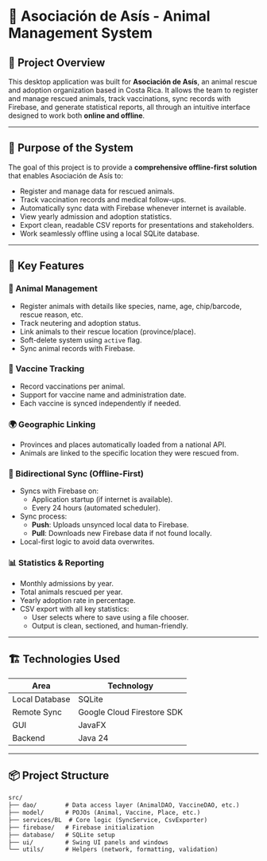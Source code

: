 # 🐾 Asociación de Asís - Animal Management System

## 📌 Project Overview

This desktop application was built for **Asociación de Asís**, an animal rescue and adoption organization based in Costa Rica. It allows the team to register and manage rescued animals, track vaccinations, sync records with Firebase, and generate statistical reports, all through an intuitive interface designed to work both **online and offline**.

---

## 🎯 Purpose of the System

The goal of this project is to provide a **comprehensive offline-first solution** that enables Asociación de Asís to:

- Register and manage data for rescued animals.
- Track vaccination records and medical follow-ups.
- Automatically sync data with Firebase whenever internet is available.
- View yearly admission and adoption statistics.
- Export clean, readable CSV reports for presentations and stakeholders.
- Work seamlessly offline using a local SQLite database.

---

## 🧩 Key Features

### 🐶 Animal Management
- Register animals with details like species, name, age, chip/barcode, rescue reason, etc.
- Track neutering and adoption status.
- Link animals to their rescue location (province/place).
- Soft-delete system using `active` flag.
- Sync animal records with Firebase.

### 💉 Vaccine Tracking
- Record vaccinations per animal.
- Support for vaccine name and administration date.
- Each vaccine is synced independently if needed.

### 🌍 Geographic Linking
- Provinces and places automatically loaded from a national API.
- Animals are linked to the specific location they were rescued from.

### 🔄 Bidirectional Sync (Offline-First)
- Syncs with Firebase on:
  - Application startup (if internet is available).
  - Every 24 hours (automated scheduler).
- Sync process:
  - **Push**: Uploads unsynced local data to Firebase.
  - **Pull**: Downloads new Firebase data if not found locally.
- Local-first logic to avoid data overwrites.

### 📊 Statistics & Reporting
- Monthly admissions by year.
- Total animals rescued per year.
- Yearly adoption rate in percentage.
- CSV export with all key statistics:
  - User selects where to save using a file chooser.
  - Output is clean, sectioned, and human-friendly.

---

## 🏗️ Technologies Used

| Area              | Technology        |
|-------------------|-------------------|
| Local Database    | SQLite            |
| Remote Sync       | Google Cloud Firestore SDK |
| GUI               | JavaFX        |
| Backend           | Java 24          |


---

## 📦 Project Structure

````markdown
src/
├── dao/        # Data access layer (AnimalDAO, VaccineDAO, etc.)
├── model/      # POJOs (Animal, Vaccine, Place, etc.)
├── services/BL  # Core logic (SyncService, CsvExporter)
├── firebase/   # Firebase initialization
├── database/   # SQLite setup
├── ui/         # Swing UI panels and windows
└── utils/      # Helpers (network, formatting, validation)

